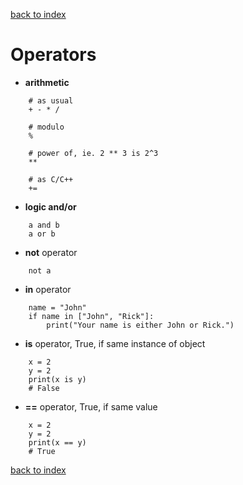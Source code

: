 [back to index](README.md)

# Operators

* **arithmetic**
```
    # as usual
    + - * /

    # modulo
    %

    # power of, ie. 2 ** 3 is 2^3
    **

    # as C/C++
    +=
```

* **logic and/or**
```
    a and b
    a or b
```
* **not** operator
```
    not a
```
* **in** operator
```
    name = "John"
    if name in ["John", "Rick"]:
        print("Your name is either John or Rick.")
```
* **is** operator, True, if same instance of object
```
    x = 2
    y = 2
    print(x is y)
    # False
```
* **==** operator, True, if same value
```
    x = 2
    y = 2
    print(x == y)
    # True
```

[back to index](README.md)
